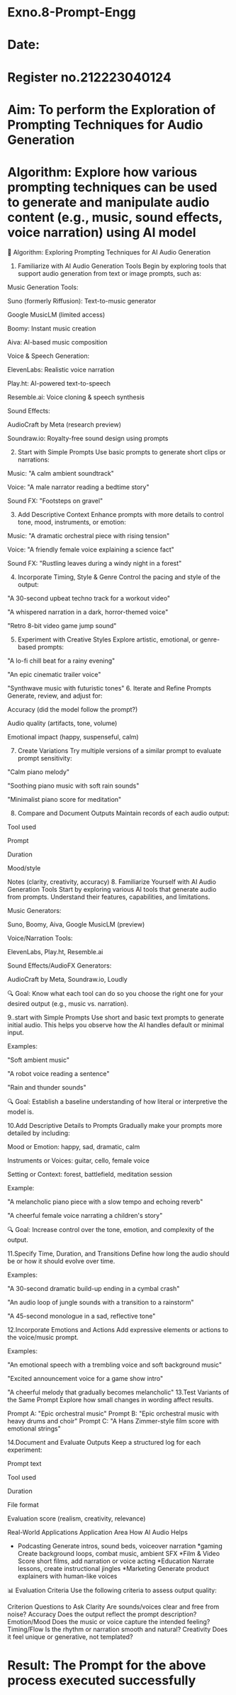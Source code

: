 # Exno.8-Prompt-Engg
# Date:
# Register no.212223040124
# Aim: To perform the Exploration of Prompting Techniques for Audio Generation
# Algorithm: Explore how various prompting techniques can be used to generate and manipulate audio content (e.g., music, sound effects, voice narration) using AI model

🧠 Algorithm: Exploring Prompting Techniques for AI Audio Generation
1. Familiarize with AI Audio Generation Tools
Begin by exploring tools that support audio generation from text or image prompts, such as:

Music Generation Tools:

Suno (formerly Riffusion): Text-to-music generator

Google MusicLM (limited access)

Boomy: Instant music creation

Aiva: AI-based music composition

Voice & Speech Generation:

ElevenLabs: Realistic voice narration

Play.ht: AI-powered text-to-speech

Resemble.ai: Voice cloning & speech synthesis

Sound Effects:

AudioCraft by Meta (research preview)

Soundraw.io: Royalty-free sound design using prompts

2. Start with Simple Prompts
Use basic prompts to generate short clips or narrations:

Music: "A calm ambient soundtrack"

Voice: "A male narrator reading a bedtime story"

Sound FX: "Footsteps on gravel"

3. Add Descriptive Context
Enhance prompts with more details to control tone, mood, instruments, or emotion:

Music: "A dramatic orchestral piece with rising tension"

Voice: "A friendly female voice explaining a science fact"

Sound FX: "Rustling leaves during a windy night in a forest"

4. Incorporate Timing, Style & Genre
Control the pacing and style of the output:

"A 30-second upbeat techno track for a workout video"

"A whispered narration in a dark, horror-themed voice"

"Retro 8-bit video game jump sound"

5. Experiment with Creative Styles
Explore artistic, emotional, or genre-based prompts:

"A lo-fi chill beat for a rainy evening"

"An epic cinematic trailer voice"

"Synthwave music with futuristic tones"
6. Iterate and Refine Prompts
Generate, review, and adjust for:

Accuracy (did the model follow the prompt?)

Audio quality (artifacts, tone, volume)

Emotional impact (happy, suspenseful, calm)

7. Create Variations
Try multiple versions of a similar prompt to evaluate prompt sensitivity:

"Calm piano melody"

"Soothing piano music with soft rain sounds"

"Minimalist piano score for meditation"

8. Compare and Document Outputs
Maintain records of each audio output:

Tool used

Prompt

Duration

Mood/style

Notes (clarity, creativity, accuracy)
8. Familiarize Yourself with AI Audio Generation Tools
Start by exploring various AI tools that generate audio from prompts. Understand their features, capabilities, and limitations.

Music Generators:

Suno, Boomy, Aiva, Google MusicLM (preview)

Voice/Narration Tools:

ElevenLabs, Play.ht, Resemble.ai

Sound Effects/AudioFX Generators:

AudioCraft by Meta, Soundraw.io, Loudly

🔍 Goal: Know what each tool can do so you choose the right one for your desired output (e.g., music vs. narration).

9..start with Simple Prompts
Use short and basic text prompts to generate initial audio. This helps you observe how the AI handles default or minimal input.

Examples:

"Soft ambient music"

"A robot voice reading a sentence"

"Rain and thunder sounds"

🔍 Goal: Establish a baseline understanding of how literal or interpretive the model is.

10.Add Descriptive Details to Prompts
Gradually make your prompts more detailed by including:

Mood or Emotion: happy, sad, dramatic, calm

Instruments or Voices: guitar, cello, female voice

Setting or Context: forest, battlefield, meditation session

Example:

"A melancholic piano piece with a slow tempo and echoing reverb"

"A cheerful female voice narrating a children's story"

🔍 Goal: Increase control over the tone, emotion, and complexity of the output.

11.Specify Time, Duration, and Transitions
Define how long the audio should be or how it should evolve over time.

Examples:

"A 30-second dramatic build-up ending in a cymbal crash"

"An audio loop of jungle sounds with a transition to a rainstorm"

"A 45-second monologue in a sad, reflective tone"

12.Incorporate Emotions and Actions
Add expressive elements or actions to the voice/music prompt.

Examples:

"An emotional speech with a trembling voice and soft background music"

"Excited announcement voice for a game show intro"

"A cheerful melody that gradually becomes melancholic"
13.Test Variants of the Same Prompt
Explore how small changes in wording affect results.

Prompt A: "Epic orchestral music"
Prompt B: "Epic orchestral music with heavy drums and choir"
Prompt C: "A Hans Zimmer-style film score with emotional strings"

14.Document and Evaluate Outputs
Keep a structured log for each experiment:

Prompt text

Tool used

Duration

File format

Evaluation score (realism, creativity, relevance)

Real-World Applications
Application Area	How AI Audio Helps
* Podcasting	Generate intros, sound beds, voiceover narration
*gaming	Create background loops, combat music, ambient SFX
*Film & Video	Score short films, add narration or voice acting
*Education	Narrate lessons, create instructional jingles
*Marketing	Generate product explainers with human-like voices

📊 Evaluation Criteria
Use the following criteria to assess output quality:

Criterion	Questions to Ask
Clarity	Are sounds/voices clear and free from noise?
Accuracy	Does the output reflect the prompt description?
Emotion/Mood	Does the music or voice capture the intended feeling?
Timing/Flow	Is the rhythm or narration smooth and natural?
Creativity	Does it feel unique or generative, not templated?





# Result: The Prompt for the above process executed successfully
